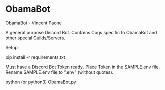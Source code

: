 # ObamaBot
ObamaBot - Vincent Paone

A general purpose Discord Bot. Contains Cogs specific to ObamaBot and other special Guilds/Servers.

Setup:

pip install -r requirements.txt

Must have a Discord Bot Token ready. Place Token in the SAMPLE.env file. Rename SAMPLE.env file to ".env" (without quotes).

python (or python3) ObamaBot.py